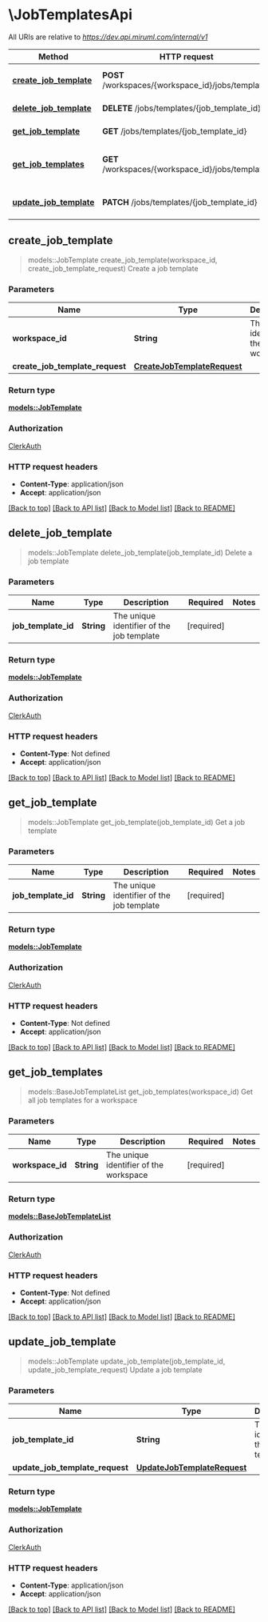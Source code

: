 # \JobTemplatesApi

All URIs are relative to *https://dev.api.miruml.com/internal/v1*

Method | HTTP request | Description
------------- | ------------- | -------------
[**create_job_template**](JobTemplatesApi.md#create_job_template) | **POST** /workspaces/{workspace_id}/jobs/templates | Create a job template
[**delete_job_template**](JobTemplatesApi.md#delete_job_template) | **DELETE** /jobs/templates/{job_template_id} | Delete a job template
[**get_job_template**](JobTemplatesApi.md#get_job_template) | **GET** /jobs/templates/{job_template_id} | Get a job template
[**get_job_templates**](JobTemplatesApi.md#get_job_templates) | **GET** /workspaces/{workspace_id}/jobs/templates | Get all job templates for a workspace
[**update_job_template**](JobTemplatesApi.md#update_job_template) | **PATCH** /jobs/templates/{job_template_id} | Update a job template



## create_job_template

> models::JobTemplate create_job_template(workspace_id, create_job_template_request)
Create a job template

### Parameters


Name | Type | Description  | Required | Notes
------------- | ------------- | ------------- | ------------- | -------------
**workspace_id** | **String** | The unique identifier of the workspace | [required] |
**create_job_template_request** | [**CreateJobTemplateRequest**](CreateJobTemplateRequest.md) |  | [required] |

### Return type

[**models::JobTemplate**](JobTemplate.md)

### Authorization

[ClerkAuth](../README.md#ClerkAuth)

### HTTP request headers

- **Content-Type**: application/json
- **Accept**: application/json

[[Back to top]](#) [[Back to API list]](../README.md#documentation-for-api-endpoints) [[Back to Model list]](../README.md#documentation-for-models) [[Back to README]](../README.md)


## delete_job_template

> models::JobTemplate delete_job_template(job_template_id)
Delete a job template

### Parameters


Name | Type | Description  | Required | Notes
------------- | ------------- | ------------- | ------------- | -------------
**job_template_id** | **String** | The unique identifier of the job template | [required] |

### Return type

[**models::JobTemplate**](JobTemplate.md)

### Authorization

[ClerkAuth](../README.md#ClerkAuth)

### HTTP request headers

- **Content-Type**: Not defined
- **Accept**: application/json

[[Back to top]](#) [[Back to API list]](../README.md#documentation-for-api-endpoints) [[Back to Model list]](../README.md#documentation-for-models) [[Back to README]](../README.md)


## get_job_template

> models::JobTemplate get_job_template(job_template_id)
Get a job template

### Parameters


Name | Type | Description  | Required | Notes
------------- | ------------- | ------------- | ------------- | -------------
**job_template_id** | **String** | The unique identifier of the job template | [required] |

### Return type

[**models::JobTemplate**](JobTemplate.md)

### Authorization

[ClerkAuth](../README.md#ClerkAuth)

### HTTP request headers

- **Content-Type**: Not defined
- **Accept**: application/json

[[Back to top]](#) [[Back to API list]](../README.md#documentation-for-api-endpoints) [[Back to Model list]](../README.md#documentation-for-models) [[Back to README]](../README.md)


## get_job_templates

> models::BaseJobTemplateList get_job_templates(workspace_id)
Get all job templates for a workspace

### Parameters


Name | Type | Description  | Required | Notes
------------- | ------------- | ------------- | ------------- | -------------
**workspace_id** | **String** | The unique identifier of the workspace | [required] |

### Return type

[**models::BaseJobTemplateList**](BaseJobTemplateList.md)

### Authorization

[ClerkAuth](../README.md#ClerkAuth)

### HTTP request headers

- **Content-Type**: Not defined
- **Accept**: application/json

[[Back to top]](#) [[Back to API list]](../README.md#documentation-for-api-endpoints) [[Back to Model list]](../README.md#documentation-for-models) [[Back to README]](../README.md)


## update_job_template

> models::JobTemplate update_job_template(job_template_id, update_job_template_request)
Update a job template

### Parameters


Name | Type | Description  | Required | Notes
------------- | ------------- | ------------- | ------------- | -------------
**job_template_id** | **String** | The unique identifier of the job template | [required] |
**update_job_template_request** | [**UpdateJobTemplateRequest**](UpdateJobTemplateRequest.md) |  | [required] |

### Return type

[**models::JobTemplate**](JobTemplate.md)

### Authorization

[ClerkAuth](../README.md#ClerkAuth)

### HTTP request headers

- **Content-Type**: application/json
- **Accept**: application/json

[[Back to top]](#) [[Back to API list]](../README.md#documentation-for-api-endpoints) [[Back to Model list]](../README.md#documentation-for-models) [[Back to README]](../README.md)


